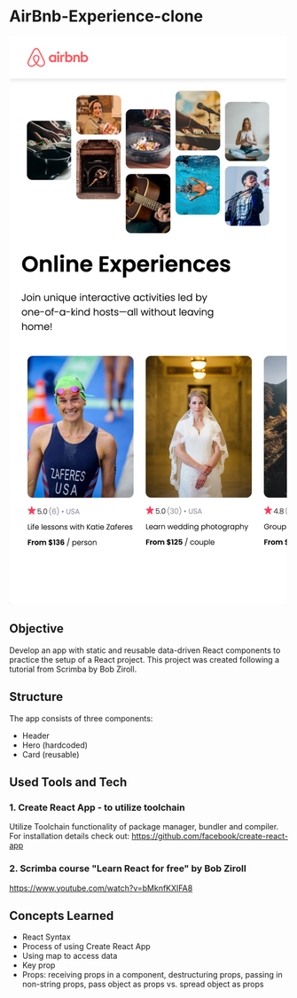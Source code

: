 # AirBnb-Experience-clone

<img src="https://raw.githubusercontent.com/zdimond/airbnb-experiences-clone/main/public/Screen%20Shot%202022-08-24%20at%2010.49.00%20AM.png">

## Objective

Develop an app with static and reusable data-driven React components to practice the setup of a React project. This project was created following a tutorial from Scrimba by Bob Ziroll.

## Structure

The app consists of three components:
* Header
* Hero (hardcoded)
* Card (reusable)

## Used Tools and Tech

### 1. Create React App - to utilize toolchain

Utilize Toolchain functionality of package manager, bundler and compiler. For installation details check out:
https://github.com/facebook/create-react-app

### 2. Scrimba course "Learn React for free" by Bob Ziroll 

https://www.youtube.com/watch?v=bMknfKXIFA8

## Concepts Learned

* React Syntax
* Process of using Create React App
* Using map to access data
* Key prop
* Props: receiving props in a component, destructuring props, passing in non-string props, pass object as props vs. spread object as props
